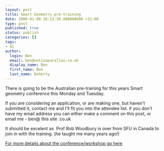 ```yaml
---
layout: post
title: Smart Geometry pre-training
date: 2009-01-08 16:13:50.000000000 +11:00
type: post
published: true
status: publish
categories: []
tags:
- GC
author:
  login: Ben
  email: ben@notionparallax.co.uk
  display_name: Ben
  first_name: Ben
  last_name: Doherty
---
```

<p>There is going to be the Australian pre-training for this years Smart geometry conference this Monday and Tuesday.</p>
<p>If you are considering an application, or are making one, but haven't submitted it, contact me and I'll fit you into the attendee list. if you don't have my email address you can either make a comment on this post, or email me - ben@ this site .co.uk</p>
<p>It should be excelent as  Prof Rob Woodbury is over from SFU in Canada to join in with the training. (he taught me many years ago!)</p>
<p><a href="http://www.smartgeometry.org/">For more details about the conference/workshop go here</a></p>
